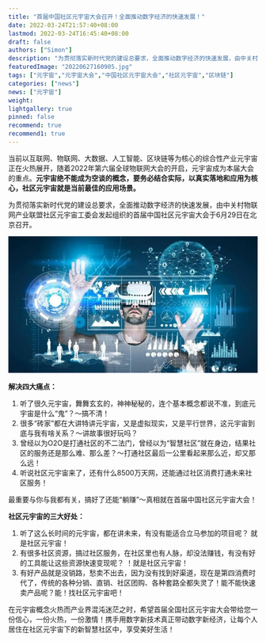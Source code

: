 ```yaml
---
title: "首届中国社区元宇宙大会召开！全面推动数字经济的快速发展！"
date: 2022-03-24T21:57:40+08:00
lastmod: 2022-03-24T16:45:40+08:00
draft: false
authors: ["Simon"]
description: "为贯彻落实新时代党的建设总要求，全面推动数字经济的快速发展，由中关村物联网产业联盟社区元宇宙工委会发起组织的首届中国社区元宇宙大会于6月29日在北京召开。"
featuredImage: "20220627160905.jpg"
tags: ["元宇宙","元宇宙大会","中国社区元宇宙大会","社区元宇宙","区块链"]
categories: ["news"]
news: ["元宇宙"]
weight: 
lightgallery: true
pinned: false
recommend: true
recommend1: true
---
```

当前以互联网、物联网、大数据、人工智能、区块链等为核心的综合性产业元宇宙正在火热展开，随着2022年第六届全球物联网大会的开启，元宇宙成为本届大会的重点。**元宇宙绝不能成为空谈的概念，要务必结合实际，以真实落地和应用为核心，社区元宇宙就是当前最佳的应用场景。**

为贯彻落实新时代党的建设总要求，全面推动数字经济的快速发展，由中关村物联网产业联盟社区元宇宙工委会发起组织的首届中国社区元宇宙大会于6月29日在北京召开。

![配图一](20220627160905.jpg)

**解决四大痛点：**

1. 听了很久元宇宙，舞舞玄玄的，神神秘秘的，连个基本概念都说不准，到底元宇宙是什么“鬼”？～搞不清！
2. 很多“砖家”都在大讲特讲元宇宙，又是虚拟现实，又是平行世界，这元宇宙到底与我有啥关系？～讲故事很好玩吗？
3. 曾经以为O2O是打通社区的不二法门，曾经以为“智慧社区”就在身边，结果社区的服务还是那么难、那么差？～打通社区最后一公里看起来那么近，却又那么远！
4. 听说社区元宇宙来了，还有什么8500万天网，还能通过社区消费打通未来社区服务！

最重要与你与我都有关，搞好了还能“躺赚”～真相就在首届中国社区元宇宙大会！

**社区元宇宙的三大好处：**

1. 听了这么长时间的元宇宙，都在讲未来，有没有能适合立马参加的项目呢？ 就是社区元宇宙！
2. 有很多社区资源，搞过社区服务，在社区里也有人脉，却没法赚钱，有没有好的工具能让这些资源快速变现呢？ ！就是社区元宇宙！
3. 有好产品就是没销路，愁卖不出去，因为没有找到好渠道，现在是第四消费时代了，传统的各种分销、直销、社区团购、各种套路全都失灵了！能不能快速卖产品呢？能！找社区元宇宙吧！

在元宇宙概念火热而产业界混沌迷茫之时，希望首届全国社区元宇宙大会带给您一份信心，一份火热，一份激情！携手用数字新技术真正带动数字新经济，让每个人居住在社区元宇宙下的新智慧社区中，享受美好生活！
